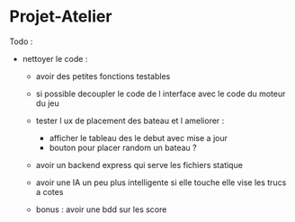 # Projet-Atelier



Todo : 

- nettoyer le code : 
    - avoir des petites fonctions testables
    - si possible decoupler le code de l interface avec le code du moteur du jeu
    - tester l ux de placement des bateau et l ameliorer :
        - afficher le tableau des le debut avec mise a jour
        - bouton pour placer random un bateau ?

    - avoir un backend express qui serve les fichiers statique
    - avoir une IA un peu plus intelligente si elle touche elle vise les trucs a cotes
    - bonus : avoir une bdd sur les score 
